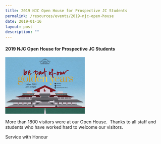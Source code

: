 ```yaml
---
title: 2019 NJC Open House for Prospective JC Students
permalink: /resources/events/2019-njc-open-house
date: 2019-01-16
layout: post
description: ""
---
```

#### 2019 NJC Open House for Prospective JC Students

<img src="/images/events2.png" 
     style="width:50%">

More than 1800 visitors were at our Open House.  Thanks to all staff and students who have worked hard to welcome our visitors.

Service with Honour